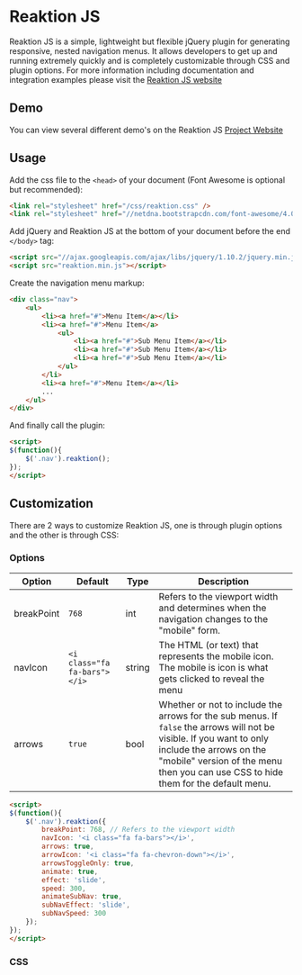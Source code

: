 Reaktion JS
========

Reaktion JS is a simple, lightweight but flexible jQuery plugin for generating responsive, nested navigation menus. It allows developers to get up and running extremely quickly and is completely customizable through CSS and plugin options. For more information including documentation and integration examples please visit the [Reaktion JS website](http://reaktionjs.com)

Demo
------

You can view several different demo's on the Reaktion JS [Project Website](http://reaktionjs.com/demos)

Usage
------

Add the css file to the `<head>` of your document (Font Awesome is optional but recommended):

```html
<link rel="stylesheet" href="/css/reaktion.css" />
<link rel="stylesheet" href="//netdna.bootstrapcdn.com/font-awesome/4.0.3/css/font-awesome.min.css" >
```

Add jQuery and Reaktion JS at the bottom of your document before the end `</body>` tag:

```html
<script src="//ajax.googleapis.com/ajax/libs/jquery/1.10.2/jquery.min.js"></script>
<script src="reaktion.min.js"></script>
```

Create the navigation menu markup:

```html
<div class="nav">
	<ul>
		<li><a href="#">Menu Item</a></li>
		<li><a href="#">Menu Item</a>
			<ul>
				<li><a href="#">Sub Menu Item</a></li>
				<li><a href="#">Sub Menu Item</a></li>
				<li><a href="#">Sub Menu Item</a></li>
			</ul>
		</li>
		<li><a href="#">Menu Item</a></li>
		...
	</ul>
</div>
```

And finally call the plugin:

```html
<script>
$(function(){ 
	$('.nav').reaktion(); 
});
</script>
```

Customization
------

There are 2 ways to customize Reaktion JS, one is through plugin options and the other is through CSS:

### Options


| Option | Default | Type | Description |
| -------| --------| -----| ------------|
| breakPoint | `768` | int | Refers to the viewport width and determines when the navigation changes to the "mobile" form.|
| navIcon | `<i class="fa fa-bars"></i>` | string | The HTML (or text) that represents the mobile icon. The mobile is icon is what gets clicked to reveal the menu |
| arrows | `true` | bool | Whether or not to include the arrows for the sub menus. If `false` the arrows will not be visible. If you want to only include the arrows on the "mobile" version of the menu then you can use CSS to hide them for the default menu. |


```html
<script>
$(function(){ 
	$('.nav').reaktion({
		breakPoint: 768, // Refers to the viewport width
	    navIcon: '<i class="fa fa-bars"></i>',
	    arrows: true,
	    arrowIcon: '<i class="fa fa-chevron-down"></i>',
	    arrowsToggleOnly: true,
	    animate: true,
	    effect: 'slide',
	    speed: 300,
	    animateSubNav: true,
	    subNavEffect: 'slide',
	    subNavSpeed: 300
	});
});
</script>
```


### CSS






